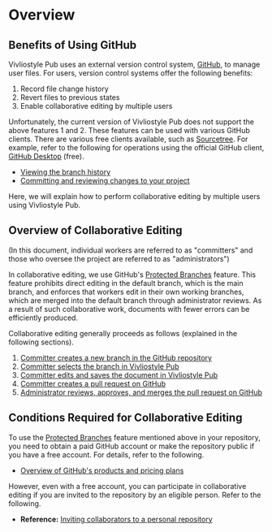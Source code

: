 # Overview

## Benefits of Using GitHub

Vivliostyle Pub uses an external version control system, [GitHub](https://github.co.jp/), to manage user files. For users, version control systems offer the following benefits:

1. Record file change history
2. Revert files to previous states
3. Enable collaborative editing by multiple users

Unfortunately, the current version of Vivliostyle Pub does not support the above features 1 and 2. These features can be used with various GitHub clients. There are various free clients available, such as [Sourcetree](https://www.sourcetreeapp.com/). For example, refer to the following for operations using the official GitHub client, [GitHub Desktop](https://docs.github.com/desktop/installing-and-configuring-github-desktop) (free).

- [Viewing the branch history](https://docs.github.com/desktop/contributing-and-collaborating-using-github-desktop/making-changes-in-a-branch/viewing-the-branch-history)
- [Committing and reviewing changes to your project](https://docs.github.com/desktop/contributing-and-collaborating-using-github-desktop/making-changes-in-a-branch/committing-and-reviewing-changes-to-your-project)

Here, we will explain how to perform collaborative editing by multiple users using Vivliostyle Pub.

## Overview of Collaborative Editing

(In this document, individual workers are referred to as "committers" and those who oversee the project are referred to as "administrators")

In collaborative editing, we use GitHub's [Protected Branches](https://docs.github.com/repositories/configuring-branches-and-merges-in-your-repository/defining-the-mergeability-of-pull-requests/about-protected-branches) feature. This feature prohibits direct editing in the default branch, which is the main branch, and enforces that workers edit in their own working branches, which are merged into the default branch through administrator reviews. As a result of such collaborative work, documents with fewer errors can be efficiently produced.

Collaborative editing generally proceeds as follows (explained in the following sections).

1. [Committer creates a new branch in the GitHub repository](/multi-user-collaborative-editing/working-procedure-first-part.md#committer-creates-a-new-branch-in-the-github-repository)
1. [Committer selects the branch in Vivliostyle Pub](/multi-user-collaborative-editing/working-procedure-first-part.md#committer-selects-the-branch-in-vivliostyle-pub)
1. [Committer edits and saves the document in Vivliostyle Pub](/multi-user-collaborative-editing/working-procedure-first-part.md#committer-edits-saves-the-document-in-vivliostyle-pub)
1. [Committer creates a pull request on GitHub](/multi-user-collaborative-editing/working-procedure-latter-part.md#committer-creates-a-pull-request-on-github)
1. [Administrator reviews, approves, and merges the pull request on GitHub](/multi-user-collaborative-editing/working-procedure-latter-part.md#administrator-reviews-approves-and-merges-the-pull-request-on-github)

## Conditions Required for Collaborative Editing

To use the [Protected Branches](https://docs.github.com/repositories/configuring-branches-and-merges-in-your-repository/defining-the-mergeability-of-pull-requests/about-protected-branches) feature mentioned above in your repository, you need to obtain a paid GitHub account or make the repository public if you have a free account. For details, refer to the following.

- [Overview of GitHub's products and pricing plans](https://docs.github.com/get-started/learning-about-github/githubs-products)

However, even with a free account, you can participate in collaborative editing if you are invited to the repository by an eligible person. Refer to the following.

- **Reference:** [Inviting collaborators to a personal repository](https://docs.github.com/account-and-profile/setting-up-and-managing-your-github-user-account/managing-access-to-your-personal-repositories/inviting-collaborators-to-a-personal-repository)